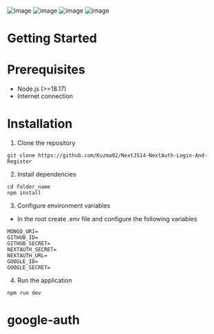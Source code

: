
![image](https://github.com/user-attachments/assets/4df2788b-e07b-4a0c-8709-e84d440b2a60)
![image](https://github.com/user-attachments/assets/2488932f-cf08-4a30-ad69-ce229d1e2f7f)
![image](https://github.com/user-attachments/assets/36ae9f84-00a0-404d-bf0d-c6b0c81cf29f)
![image](https://github.com/user-attachments/assets/1c8c93f2-7684-40e4-a1f3-1eddd060d4dc)

# Getting Started

# Prerequisites
- Node.js (>=18.17)
- Internet connection

# Installation
1. Clone the repository

```
git clone https://github.com/Kuzma02/NextJS14-NextAuth-Login-And-Register
```

2. Install dependencies

```
cd folder_name
npm install
```

3. Configure environment variables
- In the root create .env file and configure the following variables

```
MONGO_URI=
GITHUB_ID=
GITHUB_SECRET=
NEXTAUTH_SECRET=
NEXTAUTH_URL=
GOOGLE_ID=
GOOGLE_SECRET=
```

4. Run the application

```
npm run dev
```
# google-auth
